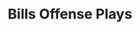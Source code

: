 ---
layout: playbook
title: Bills Offense Plays
team: bills
unit: offense
permalink: /bills/offense/
---